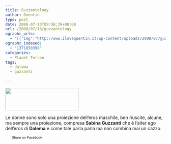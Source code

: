 ```yaml
---
title: Guzzantology
author: Quentin
type: post
date: 2008-07-13T09:50:39+00:00
url: /2008/07/13/guzzantology
ographr_urls:
  - '[{"img":"http://www.ilovequentin.it/wp-content/uploads/2008/07/guzzanti.jpg"},{"img":"http://www.ilovequentin.it/wp-content/uploads/2008/07/guzzanti.jpg"},{"img":"http://www.ilovequentin.it/wp-content/uploads/2008/07/dalema.jpg"}]'
ographr_indexed:
  - "1371850398"
categories:
  - Planet Terron
tags:
  - dalema
  - guzzanti

---
```

[<img class="alignnone size-full wp-image-35" title="guzzanti" src="http://www.ilovequentin.it/wp-content/uploads/2008/07/guzzanti.jpg" alt="" width="230" height="70" />][1]

Le donne sono solo una proiezione dell&#8217;eros maschile, ben riuscite, alcune, ma sempre una proiezione, compresa **Sabina Guzzanti** che è l&#8217;alter ego dell&#8217;eros di **Dalema** e come tale parla parla ma non combina mai un cazzo.

<a href="http://www.facebook.com/share.php?u=http%3A%2F%2Fwww.ilovequentin.it%2F2008%2F07%2F13%2Fguzzantology&t=Guzzantology" id="facebook_share_both_33" style="font-size:11px; line-height:13px; font-family:'lucida grande',tahoma,verdana,arial,sans-serif; text-decoration:none; padding:2px 0 0 20px; height:16px; background:url(http://b.static.ak.fbcdn.net/images/share/facebook_share_icon.gif) no-repeat top left;">Share on Facebook</a>

 [1]: http://www.ilovequentin.it/wp-content/uploads/2008/07/guzzanti.jpg